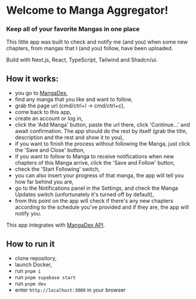 # Welcome to Manga Aggregator!

### Keep all of your favorite Mangas in one place

This little app was built to check and notify me (and you) when some new chapters, from mangas that I (and you) follow, have been uploaded.

Build with Next.js, React, TypeScript, Tailwind and Shadcn/ui.


<!-- TODO add website link when it's hosted -->
<!-- TODO add image of how the app looks -->

## How it works:

- you go to [MangaDex](https://mangadex.org/),
- find any manga that you like and want to follow,
- grab the page url (cmd/ctrl+l -> cmd/ctrl+c),
- come back to this app,
- create an account or log in,
- click the 'Add Manga' button, paste the url there, click 'Continue...' and await confirmation. The app should do the rest by itself (grab the title, description and the rest and show it to you),
- if you want to finish the process without following the Manga, just click the 'Save and Close' button,
- if you want to follow to Manga to receive notifications when new chapters of this Manga arrive, click the 'Save and Follow' button,
- check the 'Start Following' switch,
- you can also insert your progress of that manga, the app will tell you how far behind you are,
- go to the Notifications panel in the Settings, and check the Manga Updates switch (unfortunately it's turned off by default),
- from this point on the app will check if there's any new chapters according to the schedule you've provided and if they are, the app will notify you.

This app integrates with [MangaDex API](https://api.mangadex.org/docs/swagger.html).

## How to run it

- clone repository,
- launch Docker,
- run `pnpm i`
- run `pnpm supabase start`
- run `pnpm dev`
- enter `http://localhost:3000` in your browser
